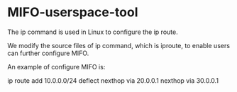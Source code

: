 MIFO-userspace-tool
===================

The ip command is used in Linux to configure the ip route. 

We modify the source files of ip command, which is iproute, to enable users can further configure MIFO.

An example of configure MIFO is:

ip route add 10.0.0.0/24 deflect nexthop via 20.0.0.1 nexthop via 30.0.0.1
